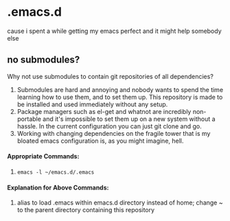 .emacs.d
============

cause i spent a while getting my emacs perfect and it might help somebody else

## no submodules?
Why not use submodules to contain git repositories of all dependencies?

1. Submodules are hard and annoying and nobody wants to spend the time learning how to use them, and to set them up. This repository is made to be installed and used immediately without any setup.
2. Package managers such as el-get and whatnot are incredibly non-portable and it's impossible to set them up on a new system without a hassle. In the current configuration you can just git clone and go.
3. Working with changing dependencies on the fragile tower that is my bloated emacs configuration is, as you might imagine, hell.

#### Appropriate Commands:
1. ```emacs -l ~/emacs.d/.emacs```

#### Explanation for Above Commands:
1. alias to load .emacs within emacs.d directory instead of home; change ~ to the parent directory containing this repository
